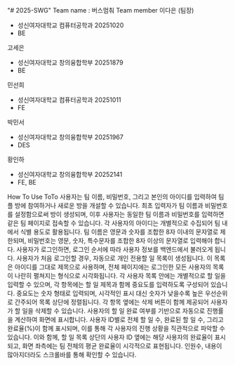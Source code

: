 "# 2025-SWG"
Team name : 버스멈춰
Team member
이다은 (팀장)
- 성신여자대학교 컴퓨터공학과 20251020
- BE

고세은
- 성신여자대학교 창의융합학부 20251879
- BE

민선희
- 성신여자대학교 컴퓨터공학과 20251011
- FE

박민서
- 성신여자대학교 창의융합학부 20251967
- DES

황인하
- 성신여자대학교 창의융합학부 20252141
- FE, BE

How To Use ToTo
사용자는 팀 이름, 비밀번호, 그리고 본인의 아이디를 입력하여 팀플 방에 참여하거나 새로운 방을 개설할 수 있습니다. 
최초 입력자가 팀 이름과 비밀번호를 설정함으로써 방이 생성되며, 
이후 사용자는 동일한 팀 이름과 비밀번호를 입력하면 같은 팀 페이지로 접속할 수 있습니다. 
각 사용자의 아이디는 개별적으로 수집되어 팀 내에서 식별 용도로 활용됩니다. 
팀 이름은 영문과 숫자를 조합한 8자 이내의 문자열로 제한되며, 비밀번호는 영문, 숫자, 특수문자를 조합한 8자 이상의 문자열로 입력해야 합니다.
사용자가 로그인하면, 로그인 순서에 따라 사용자 정보를 백엔드에서 불러오게 됩니다. 
사용자가 처음 로그인할 경우, 자동으로 개인 전용할 일 목록이 생성됩니다. 
이 목록은 아이디를 그대로 제목으로 사용하며, 
전체 페이지에는 로그인한 모든 사용자의 목록이 나란히 펼쳐지는 형식으로 시각화됩니다.
각 사용자 목록 안에는 개별적으로 할 일을 입력할 수 있으며, 
각 항목에는 할 일 제목과 함께 중요도를 입력하도록 구성되어 있습니다. 
중요도는 숫자 형태로 입력되며, 시각적인 표시 대신 숫자가 낮을수록 높은 우선순위로 간주되어 목록 상단에 정렬됩니다. 
각 항목 옆에는 삭제 버튼이 함께 제공되어 사용자가 할 일을 삭제할 수 있습니다.
사용자의 할 일 완료 여부를 기반으로 자동으로 진행률을 계산하여 화면에 표시합니다. 
사용자 ID별로 전체 할 일 수, 완료된 할 일 수, 그리고 완료율(%)이 함께 표시되며, 
이를 통해 각 사용자의 진행 상황을 직관적으로 파악할 수 있습니다. 
이와 함께, 할 일 목록 상단의 사용자 ID 옆에는 해당 사용자의 완료율이 표시되고, 
화면 좌측에는 팀 전체의 평균 완료율이 시각적으로 표현됩니다. 
인원수, 내용이 많아지더라도 스크롤바를 통해 확인할 수 있습니다.
